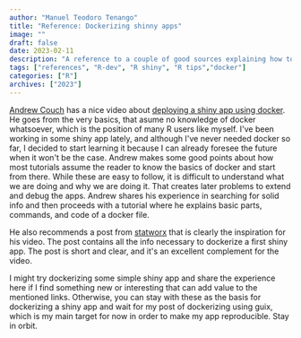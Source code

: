 ```yaml
---
author: "Manuel Teodoro Tenango"
title: "Reference: Dockerizing shinny apps"
image: ""
draft: false
date: 2023-02-11
description: "A reference to a couple of good sources explaining how to dockerize a shiny app"
tags: ["references", "R-dev", "R shiny", "R tips","docker"]
categories: ["R"]
archives: ["2023"]
---
```


[Andrew Couch](https://youtube.com/@AndrewCouch) has a nice video about [deploying a shiny app using docker](https://youtu.be/ARd5IldVFUs). He goes from the very basics, that asume no knowledge of docker whatsoever, which is the position of many R users like myself. I've been working in some shiny app lately, and although I've never needed docker so far,  I decided to start learning it because I can already foresee the future when it won't be the case. Andrew makes some good points about how most tutorials assume the reader to know the basics of docker and start from there. While these are easy to follow, it is difficult to understand what we are doing and why we are doing it. That creates later problems to extend and debug the apps. Andrew shares his experience in searching for solid info and then proceeds with a tutorial where he explains basic parts, commands, and code of a docker file.

He also recommends a post from [statworx](https://www.statworx.com/en/content-hub/blog/how-to-dockerize-shinyapps/) that is clearly the inspiration for his video. The post contains all the info necessary to dockerize a first shiny app. The post is short and clear, and it's an excellent complement for the video.

 I might try dockerizing some simple shiny app and share the experience here if I find something new or interesting that can add value to the mentioned links. Otherwise, you can stay with these as the basis for dockerizing a shiny app and wait for my post of dockerizing using guix, which is my main target for now in order to make my app reproducible. Stay in orbit.
